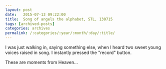 ```yaml
---
layout: post
date:	2015-07-13 09:22:00
title:  Song of angels the alphabet, STL, 130715
tags: [archived-posts]
categories: archives
permalink: /:categories/:year/:month/:day/:title/
---
```

I was just walking in, saying something else, when I heard two sweet young voices raised in song. I instantly pressed the "record" button.

<lj-embed id="1354"/>

These are moments from Heaven...
